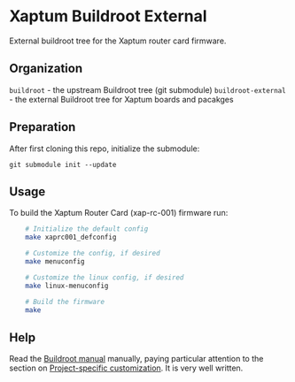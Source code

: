 # Xaptum Buildroot External

External buildroot tree for the Xaptum router card firmware.

## Organization

`buildroot` - the upstream Buildroot tree (git submodule)
`buildroot-external` - the external Buildroot tree for Xaptum boards and pacakges

## Preparation

After first cloning this repo, initialize the submodule:

    git submodule init --update

## Usage

To build the Xaptum Router Card (xap-rc-001) firmware run:

``` bash
    # Initialize the default config
    make xaprc001_defconfig

    # Customize the config, if desired
    make menuconfig

    # Customize the linux config, if desired
    make linux-menuconfig

    # Build the firmware
    make
```

## Help

Read the [Buildroot
manual](https://buildroot.org/downloads/manual/manual.html) manually,
paying particular attention to the section on [Project-specific
customization](https://buildroot.org/downloads/manual/manual.html#customize). It
is very well written.

